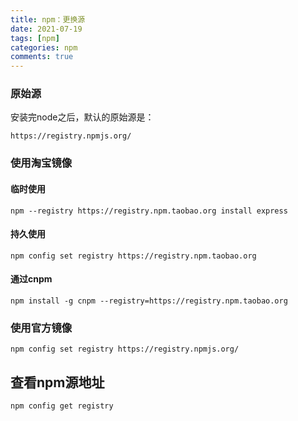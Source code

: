 ```yaml
---
title: npm：更换源
date: 2021-07-19
tags: [npm]
categories: npm
comments: true
---
```


### 原始源
安装完node之后，默认的原始源是：

```
https://registry.npmjs.org/
```

### 使用淘宝镜像
#### 临时使用

```
npm --registry https://registry.npm.taobao.org install express
```

#### 持久使用

```
npm config set registry https://registry.npm.taobao.org
```

#### 通过cnpm

```
npm install -g cnpm --registry=https://registry.npm.taobao.org
```

### 使用官方镜像

```
npm config set registry https://registry.npmjs.org/
```

## 查看npm源地址

```
npm config get registry
```
